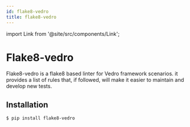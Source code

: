 ```yaml
---
id: flake8-vedro
title: flake8-vedro
---
```


import Link from '@site/src/components/Link';

# Flake8-vedro

<Link to="https://pypi.org/project/flake8-vedro/">Flake8-vedro</Link> is a flake8 based linter for Vedro framework scenarios. 
it provides a list of rules that, if followed, will make it easier to maintain and develop new tests.

## Installation


```shell
$ pip install flake8-vedro
```

[//]: # (## Linter Rules)

[//]: # ()
[//]: # (- [Scenario Rules]&#40;scenario-rules.md&#41;)

[//]: # (- [Scenario Steps Rules]&#40;./scenario-steps-rules.md&#41;)
